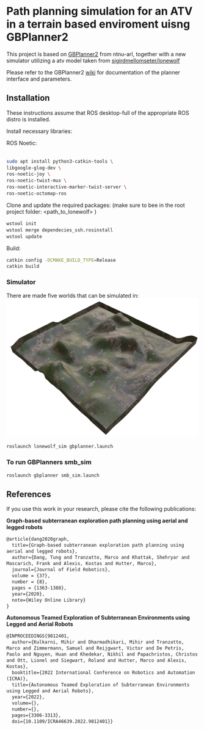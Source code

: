 # Path planning simulation for an ATV in a terrain based enviroment uisng GBPlanner2

This project is based on [GBPlanner2](https://github.com/ntnu-arl/gbplanner_ros) from ntnu-arl, together with a 
new simulator utilizing a atv model taken from [sigirdmellomseter/lonewolf](https://github.com/sigridmellemseter/lonewolf)

Please refer to the GBPlanner2 [wiki](https://github.com/ntnu-arl/gbplanner_ros/wiki) for documentation of the planner interface and parameters.

## Installation
These instructions assume that ROS desktop-full of the appropriate ROS distro is installed.

Install necessary libraries:

ROS Noetic:
```bash

sudo apt install python3-catkin-tools \
libgoogle-glog-dev \
ros-noetic-joy \
ros-noetic-twist-mux \
ros-noetic-interactive-marker-twist-server \
ros-noetic-octomap-ros
```

Clone and update the required packages:
(make sure to bee in the root project folder: <path_to_lonewolf> )
```bash
wstool init
wstool merge dependecies_ssh.rosinstall
wstool update
```

Build:
```bash
catkin config -DCMAKE_BUILD_TYPE=Release
catkin build
```

### Simulator

There are made five worlds that can be simulated in:
![](images/complex_world.png)

```bash
roslaunch lonewolf_sim gbplanner.launch
```

### To run GBPlanners smb_sim
```
roslaunch gbplanner smb_sim.launch

```


## References

If you use this work in your research, please cite the following publications:

**Graph-based subterranean exploration path planning using aerial and legged robots**
```
@article{dang2020graph,
  title={Graph-based subterranean exploration path planning using aerial and legged robots},
  author={Dang, Tung and Tranzatto, Marco and Khattak, Shehryar and Mascarich, Frank and Alexis, Kostas and Hutter, Marco},
  journal={Journal of Field Robotics},
  volume = {37},
  number = {8},
  pages = {1363-1388},  
  year={2020},
  note={Wiley Online Library}
}
```
**Autonomous Teamed Exploration of Subterranean Environments using Legged and Aerial Robots**
```
@INPROCEEDINGS{9812401,
  author={Kulkarni, Mihir and Dharmadhikari, Mihir and Tranzatto, Marco and Zimmermann, Samuel and Reijgwart, Victor and De Petris, Paolo and Nguyen, Huan and Khedekar, Nikhil and Papachristos, Christos and Ott, Lionel and Siegwart, Roland and Hutter, Marco and Alexis, Kostas},
  booktitle={2022 International Conference on Robotics and Automation (ICRA)}, 
  title={Autonomous Teamed Exploration of Subterranean Environments using Legged and Aerial Robots}, 
  year={2022},
  volume={},
  number={},
  pages={3306-3313},
  doi={10.1109/ICRA46639.2022.9812401}}
```
